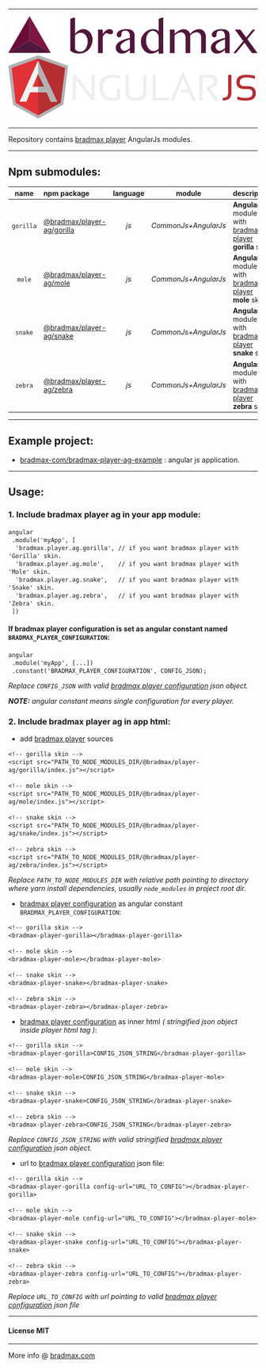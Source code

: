 ___
![Bradmax][bradmaxLogo]![AngularJs][angularJsLogo]
___
Repository contains [bradmax player][bradmax] AngularJs modules.
___
## Npm submodules:
| name | npm package | language | module | description |
|:---:|:---|:---:|:---:|:---|
| `gorilla` | [@bradmax/player-ag/gorilla][npm-player-ag] | *js* | *CommonJs+AngularJs* | **AngularJs** module with [bradmax player][bradmax] **gorilla** skin. |
| `mole`    | [@bradmax/player-ag/mole][npm-player-ag]    | *js* | *CommonJs+AngularJs* | **AngularJs** module with [bradmax player][bradmax] **mole** skin.    |
| `snake`   | [@bradmax/player-ag/snake][npm-player-ag]   | *js* | *CommonJs+AngularJs* | **AngularJs** module with [bradmax player][bradmax] **snake** skin.   |
| `zebra`   | [@bradmax/player-ag/zebra][npm-player-ag]   | *js* | *CommonJs+AngularJs* | **AngularJs** module with [bradmax player][bradmax] **zebra** skin.   |
___
## Example project:
- [bradmax-com/bradmax-player-ag-example](https://github.com/bradmax-com/bradmax-player-ag-example) : angular js application.
___
## Usage:
### 1. Include bradmax player ag in your app module:
```
angular
 .module('myApp', [
  'bradmax.player.ag.gorilla', // if you want bradmax player with 'Gorilla' skin.
  'bradmax.player.ag.mole',    // if you want bradmax player with 'Mole' skin.
  'bradmax.player.ag.snake',   // if you want bradmax player with 'Snake' skin.
  'bradmax.player.ag.zebra',   // if you want bradmax player with 'Zebra' skin.
 ])
```
#### If bradmax player configuration is set as angular constant named `BRADMAX_PLAYER_CONFIGURATION`:
```
angular
 .module('myApp', [...])
 .constant('BRADMAX_PLAYER_CONFIGURATION', CONFIG_JSON);
```
*Replace `CONFIG_JSON` with valid [bradmax player configuration][bradmax-doc-config] json object.*

***NOTE:** angular constant means single configuration for every player.*
### 2. Include bradmax player ag in app html:
- add [bradmax player][bradmax] sources
```
<!-- gorilla skin -->
<script src="PATH_TO_NODE_MODULES_DIR/@bradmax/player-ag/gorilla/index.js"></script>

<!-- mole skin -->
<script src="PATH_TO_NODE_MODULES_DIR/@bradmax/player-ag/mole/index.js"></script>

<!-- snake skin -->
<script src="PATH_TO_NODE_MODULES_DIR/@bradmax/player-ag/snake/index.js"></script>

<!-- zebra skin -->
<script src="PATH_TO_NODE_MODULES_DIR/@bradmax/player-ag/zebra/index.js"></script>
```
*Replace `PATH_TO_NODE_MODULES_DIR` with relative path pointing to directory where yarn install dependencies, usually `node_modules` in project root dir.*
- [bradmax player configuration][bradmax-doc-config] as angular constant `BRADMAX_PLAYER_CONFIGURATION`:
```
<!-- gorilla skin -->
<bradmax-player-gorilla></bradmax-player-gorilla>

<!-- mole skin -->
<bradmax-player-mole></bradmax-player-mole>

<!-- snake skin -->
<bradmax-player-snake></bradmax-player-snake>

<!-- zebra skin -->
<bradmax-player-zebra></bradmax-player-zebra>
```
- [bradmax player configuration][bradmax-doc-config] as inner html *( stringified json object inside player html tag )*:
```
<!-- gorilla skin -->
<bradmax-player-gorilla>CONFIG_JSON_STRING</bradmax-player-gorilla>

<!-- mole skin -->
<bradmax-player-mole>CONFIG_JSON_STRING</bradmax-player-mole>

<!-- snake skin -->
<bradmax-player-snake>CONFIG_JSON_STRING</bradmax-player-snake>

<!-- zebra skin -->
<bradmax-player-zebra>CONFIG_JSON_STRING</bradmax-player-zebra>
```
*Replace `CONFIG_JSON_STRING` with valid stringified [bradmax player configuration][bradmax-doc-config] json object.*
- url to [bradmax player configuration][bradmax-doc-config] json file:
```
<!-- gorilla skin -->
<bradmax-player-gorilla config-url="URL_TO_CONFIG"></bradmax-player-gorilla>

<!-- mole skin -->
<bradmax-player-mole config-url="URL_TO_CONFIG"></bradmax-player-mole>

<!-- snake skin -->
<bradmax-player-snake config-url="URL_TO_CONFIG"></bradmax-player-snake>

<!-- zebra skin -->
<bradmax-player-zebra config-url="URL_TO_CONFIG"></bradmax-player-zebra>
```
*Replace `URL_TO_CONFIG` with url pointing to valid [bradmax player configuration][bradmax-doc-config] json file*
___
#### License MIT 
___
More info @ [bradmax.com][bradmax]

[bradmax]: https://bradmax.com
[bradmax-doc-config]: https://bradmax.com/static/player-doc/configuration.html
[npm-player-ag]: https://npmjs.com/package/bradmax-player-ag
[npm-player-ng]: https://npmjs.com/package/bradmax-player-ng
[npm-player-rxjs]: https://npmjs.com/package/bradmax-player-rxjs
[npm-player-js]: https://npmjs.com/package/bradmax-player-js
[git-player-ag]: https://github.com/bradmax-com/bradmax-player-ag
[git-player-ag-example]: https://github.com/bradmax-com/bradmax-player-ag-example
[git-player-ng]: https://github.com/bradmax-com/bradmax-player-ng
[git-player-ng-example]: https://github.com/bradmax-com/bradmax-player-ng-example
[git-player-rxjs]: https://github.com/bradmax-com/bradmax-player-rxjs
[git-player-rxjs-example]: https://github.com/bradmax-com/bradmax-player-rxjs-example
[git-player-js]: https://github.com/bradmax-com/bradmax-player-js

[bradmaxLogo]: https://raw.githubusercontent.com/bradmax-com/bradmax-player-ag/master/assets/md/bradmax.svg?sanitize=true
[angularJsLogo]: https://raw.githubusercontent.com/bradmax-com/bradmax-player-ag/master/assets/md/ag.svg?sanitize=true

